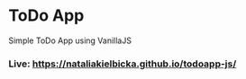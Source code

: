 # ToDo App
Simple ToDo App using VanillaJS

### Live: https://nataliakielbicka.github.io/todoapp-js/
